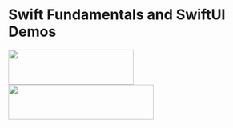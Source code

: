 # Swift Fundamentals and SwiftUI Demos


<img align="left" src="https://user-images.githubusercontent.com/63741198/113575362-2c910000-9637-11eb-8be9-c850e8f1257a.png" width=250 height=70>
<img src="https://user-images.githubusercontent.com/63741198/113575400-3b77b280-9637-11eb-8ec8-dd991e209440.png" width=290 height=70>
